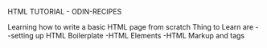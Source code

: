 HTML TUTORIAL - ODIN-RECIPES

Learning how to write a basic HTML page from scratch
Thing to Learn are -
  -setting up HTML Boilerplate
  -HTML Elements
  -HTML Markup and tags

